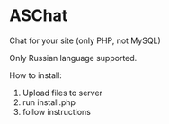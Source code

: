 ASChat
======

Chat for your site (only PHP, not MySQL)

Only Russian language supported.

How to install:<br>
1. Upload files to server<br>
2. run install.php<br>
3. follow instructions<br> 